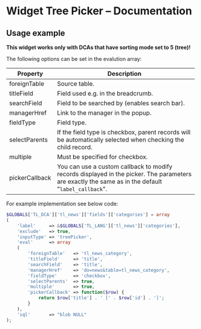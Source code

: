 # Widget Tree Picker – Documentation

## Usage example

**This widget works only with DCAs that have sorting mode set to 5 (tree)!**

The following options can be set in the evalution array:

Property | Description
--- | ---
foreignTable | Source table.
titleField | Field used e.g. in the breadcrumb.
searchField | Field to be searched by (enables search bar).
managerHref | Link to the manager in the popup.
fieldType | Field type.
selectParents | If the field type is checkbox, parent records will be automatically selected when checking the child record.
multiple | Must be specified for checkbox.
pickerCallback | You can use a custom callback to modify records displayed in the picker. The parameters are exactly the same as in the default "`label_callback`".

For example implementation see below code:

```php
$GLOBALS['TL_DCA']['tl_news']['fields']['categories'] = array
(
    'label'     => &$GLOBALS['TL_LANG']['tl_news']['categories'],
    'exclude'   => true,
    'inputType' => 'treePicker',
    'eval'      => array
    (
        'foreignTable'   => 'tl_news_category',
        'titleField'     => 'title',
        'searchField'    => 'title',
        'managerHref'    => 'do=news&table=tl_news_category',
        'fieldType'      => 'checkbox',
        'selectParents'  => true,
        'multiple'       => true,
        'pickerCallback' => function($row) {
            return $row['title'] . ' [' . $row['id'] . ']';
        }
    ),
    'sql'       => "blob NULL"
);
```